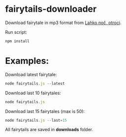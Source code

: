 # fairytails-downloader

Download fairytale in mp3 format from [Lahko noč, otroci](https://ziv-zav.rtvslo.si/lahko-noc-otroci). 

Run script:

```javascript
npm install
```

# Examples:

Download latest fairytale:

```javascript
node fairytails.js --latest
```

Download last 10 fairytales:

```javascript
node fairytails.js
```

Download last 15 fairytales (max is 50):

```javascript
node fairytails.js --last=15
```


All fairytails are saved in **downloads** folder.
